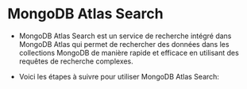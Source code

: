 # MongoDB Atlas Search

- MongoDB Atlas Search est un service de recherche intégré dans MongoDB Atlas qui permet de rechercher des données dans les collections MongoDB de manière rapide et efficace en utilisant des requêtes de recherche complexes.

- Voici les étapes à suivre pour utiliser MongoDB Atlas Search:
